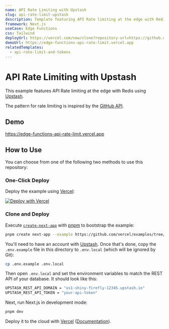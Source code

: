 ```yaml
---
name: API Rate Limiting with Upstash
slug: api-rate-limit-upstash
description: Template featuring API Rate limiting at the edge with Redis using Upstash.
framework: Next.js
useCase: Edge Functions
css: Tailwind
deployUrl: https://vercel.com/new/clone?repository-url=https://github.com/vercel/examples/tree/main/edge-functions/api-rate-limit&env=UPSTASH_REST_API_DOMAIN,UPSTASH_REST_API_TOKEN&project-name=api-rate-limit-upstash&repository-name=api-rate-limit-upstash
demoUrl: https://edge-functions-api-rate-limit.vercel.app
relatedTemplates:
  - api-rate-limit-and-tokens
---
```


# API Rate Limiting with Upstash

This example features API Rate limiting at the edge with Redis using [Upstash](https://upstash.com/).

The pattern for rate limiting is inspired by the [GitHub API](https://docs.github.com/en/rest/overview/resources-in-the-rest-api#rate-limiting).

## Demo

https://edge-functions-api-rate-limit.vercel.app

## How to Use

You can choose from one of the following two methods to use this repository:

### One-Click Deploy

Deploy the example using [Vercel](https://vercel.com?utm_source=github&utm_medium=readme):

[![Deploy with Vercel](https://vercel.com/button)](https://vercel.com/new/clone?repository-url=https://github.com/vercel/examples/tree/main/edge-functions/api-rate-limit&env=UPSTASH_REST_API_DOMAIN,UPSTASH_REST_API_TOKEN&project-name=api-rate-limit-upstash&repository-name=api-rate-limit-upstash)

### Clone and Deploy

Execute [`create-next-app`](https://github.com/vercel/next.js/tree/canary/packages/create-next-app) with [pnpm](https://pnpm.io/installation) to bootstrap the example:

```bash
pnpm create next-app --example https://github.com/vercel/examples/tree/main/edge-functions/api-rate-limit api-rate-limit
```

You'll need to have an account with [Upstash](https://upstash.com/). Once that's done, copy the `.env.example` file in this directory to `.env.local` (which will be ignored by Git):

```bash
cp .env.example .env.local
```

Then open `.env.local` and set the environment variables to match the REST API of your database. It should look like this:

```bash
UPSTASH_REST_API_DOMAIN = "us1-shiny-firefly-12345.upstash.io"
UPSTASH_REST_API_TOKEN = "your-api-token"
```

Next, run Next.js in development mode:

```bash
pnpm dev
```

Deploy it to the cloud with [Vercel](https://vercel.com/new?utm_source=github&utm_medium=readme&utm_campaign=edge-middleware-eap) ([Documentation](https://nextjs.org/docs/deployment)).
